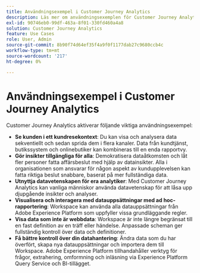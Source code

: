```yaml
---
title: Användningsexempel i Customer Journey Analytics
description: Läs mer om användningsexemplen för Customer Journey Analytics
exl-id: 90746eb0-99df-463a-8f01-330fd460a4a8
solution: Customer Journey Analytics
feature: Use Cases
role: User, Admin
source-git-commit: 8b90f74d64ef35f4a9f0f1177dab27c9680ccb4c
workflow-type: tm+mt
source-wordcount: '217'
ht-degree: 0%

---
```


# Användningsexempel i Customer Journey Analytics

Customer Journey Analytics aktiverar följande viktiga användningsexempel:

* **Se kunden i ett kundresekontext**: Du kan visa och analysera data sekventiellt och sedan sprida dem i flera kanaler. Data från kundtjänst, butikssystem och onlinebutiker kan kombineras till en enda rapportvy.
* **Gör insikter tillgängliga för alla**: Demokratisera dataåtkomsten och låt fler personer fatta affärsbeslut med hjälp av datainsikter. Alla i organisationen som ansvarar för någon aspekt av kundupplevelsen kan fatta riktiga beslut snabbare, baserat på mer fullständiga data.
* **Utnyttja datavetenskapen för era analytiker**: Med Customer Journey Analytics kan vanliga människor använda datavetenskap för att låsa upp djupgående insikter och analyser.
* **Visualisera och interagera med datauppsättningar med ad hoc-rapportering**: Workspace kan använda alla datauppsättningar från Adobe Experience Platform som uppfyller vissa grundläggande regler.
* **Visa data som inte är webbdata**: Workspace är inte längre begränsat till en fast definition av en träff eller händelse. Anpassade scheman ger fullständig kontroll över data och definitioner.
* **Få bättre kontroll över din datahantering**: Ändra data som du har överfört, skapa nya datauppsättningar och importera dem till Workspace. Adobe Experience Platform tillhandahåller verktyg för frågor, extrahering, omformning och inläsning via Experience Platform Query Service och BI-tillägget.
